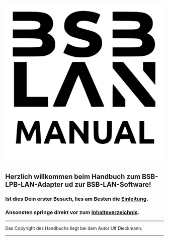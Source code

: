 
<img src = "BSB_Manual_Logo.svg">
  
## Herzlich willkommen beim Handbuch zum BSB-LPB-LAN-Adapter ud zur BSB-LAN-Software!
         
### Ist dies Dein erster Besuch, lies am Besten die [Einleitung](index2.md).   
  
### Ansonsten springe direkt vor zum [Inhaltsverzeichnis](inhaltsverzeichnis.md).   

---  
  
Das Copyright des Handbuchs liegt bei dem Autor Ulf Dieckmann.
  
---  

